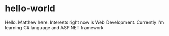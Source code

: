 # hello-world
Hello.
Matthew here.
Interests right now is Web Development.
Currently I'm learning C# language and ASP.NET framework
